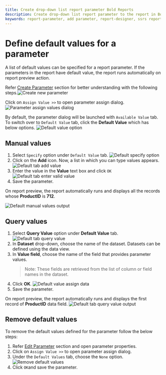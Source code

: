 ```yaml
---
title: Create drop-down list report parameter Bold Reports
description: Create drop-down list report parameter to the report in Bold Report Designer, to dynamically filter the values using the drop-down list.
keywords: report-parameter, add parameter, report-designer, ssrs report parameters, drop-down list parameters
---
```


# Define default values for a parameter

A list of default values can be specified for a report parameter. If the parameters in the report have default value, the report runs automatically on report preview action.

Refer [Create Parameter](./../../report-parameters/add/#create-parameter) section for better understanding with the following steps.![Create new parameter](/static/assets/on-premise/images/report-designer/report-parameters/add-report-parameter/create-new-parameter.png)

Click on `Assign Value >>` to open parameter assign dialog.
![Parameter assign values dialog](/static/assets/on-premise/images/report-designer/report-parameters/add-report-parameter/parameter-assign-values-dialog.png)

By default, the parameter dialog will be launched with `Available Value` tab. To switch over to `Default Value` tab, click the **Default Value** which has below options.
![Default value option](/static/assets/on-premise/images/report-designer/report-parameters/add-report-parameter/default-value-option.png)

## Manual values

1. Select `Specify` option under `Default Value` tab.
![Default specify option](/static/assets/on-premise/images/report-designer/report-parameters/add-report-parameter/default-specify-option.png)
2. Click on the **Add** icon. Now, a list in which you can type values appears.
![Default tab add value](/static/assets/on-premise/images/report-designer/report-parameters/add-report-parameter/default-tab-add-value.png)
3. Enter the value in the **Value** text box and click `OK`
![Default tab enter valid value](/static/assets/on-premise/images/report-designer/report-parameters/add-report-parameter/default-tab-enter-valid-value.png)
4. Save the parameter.

On report preview, the report automatically runs and displays all the records whose **ProductID** is **712**.

![Default manual values output](/static/assets/on-premise/images/report-designer/report-parameters/add-report-parameter/default-manual-values-output.png)

## Query values

1. Select **Query Value** option under **Default Value** tab.
![Default tab query value](/static/assets/on-premise/images/report-designer/report-parameters/add-report-parameter/default-tab-query-value.png)
2. In **Dataset** drop-down, choose the name of the dataset. Datasets can be defined using the data view.
3. In **Value field**, choose the name of the field that provides parameter values.
   > Note: These fields are retrieved from the list of column or field names in the dataset.
4. Click **OK**.
![Default value assign data](/static/assets/on-premise/images/report-designer/report-parameters/add-report-parameter/default-value-assign-data.png)
5. Save the parameter.

On report preview, the report automatically runs and displays the first record of **ProductID** data field.
![Default tab query value output](/static/assets/on-premise/images/report-designer/report-parameters/add-report-parameter/default-tab-query-value-output.png)

## Remove default values

To remove the default values defined for the parameter follow the below steps:

1. Refer [Edit Parameter](./../../report-parameters/edit/) section and open parameter properties.
2. Click on `Assign Value >>` to open parameter assign dialog.
3. Under the `Default Values` tab, choose the `None` option.
![Remove default values](/static/assets/on-premise/images/report-designer/report-parameters/add-report-parameter/remove-default-values.png)
4. Click `OK`and save the parameter.
